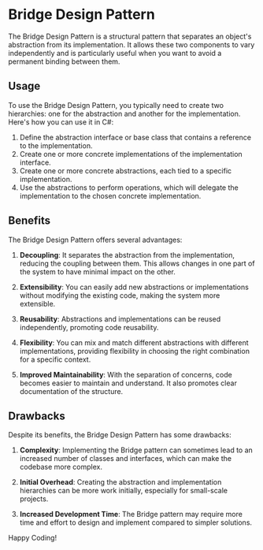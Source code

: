 # Bridge Design Pattern

The Bridge Design Pattern is a structural pattern that separates an object's abstraction from its implementation. It allows these two components to vary independently and is particularly useful when you want to avoid a permanent binding between them.

## Usage

To use the Bridge Design Pattern, you typically need to create two hierarchies: one for the abstraction and another for the implementation. Here's how you can use it in C#:

1. Define the abstraction interface or base class that contains a reference to the implementation.
2. Create one or more concrete implementations of the implementation interface.
3. Create one or more concrete abstractions, each tied to a specific implementation.
4. Use the abstractions to perform operations, which will delegate the implementation to the chosen concrete implementation.

## Benefits

The Bridge Design Pattern offers several advantages:

1. **Decoupling**: It separates the abstraction from the implementation, reducing the coupling between them. This allows changes in one part of the system to have minimal impact on the other.

2. **Extensibility**: You can easily add new abstractions or implementations without modifying the existing code, making the system more extensible.

3. **Reusability**: Abstractions and implementations can be reused independently, promoting code reusability.

4. **Flexibility**: You can mix and match different abstractions with different implementations, providing flexibility in choosing the right combination for a specific context.

5. **Improved Maintainability**: With the separation of concerns, code becomes easier to maintain and understand. It also promotes clear documentation of the structure.

## Drawbacks

Despite its benefits, the Bridge Design Pattern has some drawbacks:

1. **Complexity**: Implementing the Bridge pattern can sometimes lead to an increased number of classes and interfaces, which can make the codebase more complex.

2. **Initial Overhead**: Creating the abstraction and implementation hierarchies can be more work initially, especially for small-scale projects.

3. **Increased Development Time**: The Bridge pattern may require more time and effort to design and implement compared to simpler solutions.

Happy Coding!
